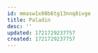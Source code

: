 ```yaml
---
id: mmasw1x08b6tg13nnq8ivge
title: Paladin
desc: ''
updated: 1721729237757
created: 1721729237757
---
```

